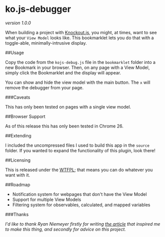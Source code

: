 ko.js-debugger
==============

_version 1.0.0_

When building a project with [Knockout.js](http://knockoutjs.com/), you might, at times, want to see what your `View Model` looks like. This bookmarklet lets you do that with a toggle-able, minimally-intrusive display.

##Usage

Copy the code from the `kojs-debug.js` file in the `bookmarklet` folder into a new Bookmark in your browser. Then, on any page with a View Model, simply click the Bookmarklet and the display will appear.

You can show and hide the view model with the main button. The `x` will remove the debugger from your page.

###Caveats

This has only been tested on pages with a single view model.

##Browser Support

As of this release this has only been tested in Chrome 26.

##Extending

I included the uncompressed files I used to build this app in the `source` folder. If you wanted to expand the functionality of this plugin, look there!

##Licensing

This is released under the [WTFPL](http://www.wtfpl.net/); that means you can do whatever you want with it.

##Roadmap

- Notification system for webpages that don't have the View Model
- Support for multiple View Models
- Filtering system for observables, calculated, and mapped variables

###Thanks

_I'd like to thank Ryan Niemeyer firstly for writing [the article](http://www.knockmeout.net/2011/06/10-things-to-know-about-knockoutjs-on.html) that inspired me to make this thing, and secondly for advice on this project._